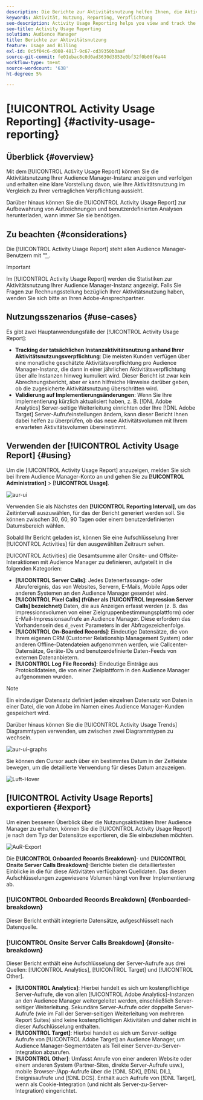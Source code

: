 ```yaml
---
description: Die Berichte zur Aktivitätsnutzung helfen Ihnen, die Aktivitätsnutzung für Ihre Audience Manager-Instanz anzuzeigen und zu verfolgen, sodass Sie Ihre tatsächliche Nutzung mit Ihrer vertraglichen Verpflichtung vergleichen können.
keywords: Aktivität, Nutzung, Reporting, Verpflichtung
seo-description: Activity Usage Reporting helps you view and track the activity usage for your Audience Manager instance, so you can compare your actual usage to your contractual commitment.
seo-title: Activity Usage Reporting
solution: Audience Manager
title: Berichte zur Aktivitätsnutzung
feature: Usage and Billing
exl-id: 0c5f04c6-d008-4817-9c67-cd39350b3aaf
source-git-commit: fe01ebac8c0d0ad3630d3853e0bf32f0b00f6a44
workflow-type: tm+mt
source-wordcount: '638'
ht-degree: 5%

---
```


# [!UICONTROL Activity Usage Reporting] {#activity-usage-reporting}

## Überblick {#overview}

Mit dem [!UICONTROL Activity Usage Report] können Sie die Aktivitätsnutzung Ihrer Audience Manager-Instanz anzeigen und verfolgen und erhalten eine klare Vorstellung davon, wie Ihre Aktivitätsnutzung im Vergleich zu Ihrer vertraglichen Verpflichtung aussieht.

Darüber hinaus können Sie die [!UICONTROL Activity Usage Report] zur Aufbewahrung von Aufzeichnungen und benutzerdefinierten Analysen herunterladen, wann immer Sie sie benötigen.

## Zu beachten {#considerations}

Die [!UICONTROL Activity Usage Report] steht allen Audience Manager-Benutzern mit &quot;[&quot; ](edit-account-settings.md).

>[!IMPORTANT]
>
>Im [!UICONTROL Activity Usage Report] werden die Statistiken zur Aktivitätsnutzung Ihrer Audience Manager-Instanz angezeigt. Falls Sie Fragen zur Rechnungsstellung bezüglich Ihrer Aktivitätsnutzung haben, wenden Sie sich bitte an Ihren Adobe-Ansprechpartner.

## Nutzungsszenarios {#use-cases}

Es gibt zwei Hauptanwendungsfälle der [!UICONTROL Activity Usage Report]:

* **Tracking der tatsächlichen Instanzaktivitätsnutzung anhand Ihrer Aktivitätsnutzungsverpflichtung**: Die meisten Kunden verfügen über eine monatliche geschätzte Aktivitätsverpflichtung pro Audience Manager-Instanz, die dann in einer jährlichen Aktivitätsverpflichtung über alle Instanzen hinweg kumuliert wird. Dieser Bericht ist zwar kein Abrechnungsbericht, aber er kann hilfreiche Hinweise darüber geben, ob die zugesicherte Aktivitätsnutzung überschritten wird.
* **Validierung auf Implementierungsänderungen**: Wenn Sie Ihre Implementierung kürzlich aktualisiert haben, z. B. [!DNL Adobe Analytics] Server-seitige Weiterleitung einrichten oder Ihre [!DNL Adobe Target] Server-Aufrufeinstellungen ändern, kann dieser Bericht Ihnen dabei helfen zu überprüfen, ob das neue Aktivitätsvolumen mit Ihrem erwarteten Aktivitätsvolumen übereinstimmt.

## Verwenden der [!UICONTROL Activity Usage Report] {#using}

Um die [!UICONTROL Activity Usage Report] anzuzeigen, melden Sie sich bei Ihrem Audience Manager-Konto an und gehen Sie zu **[!UICONTROL Administration]** > **[!UICONTROL Usage]**.

![aur-ui](assets/aur-ui.png)

Verwenden Sie als Nächstes den **[!UICONTROL Reporting Interval]**, um das Zeitintervall auszuwählen, für das der Bericht generiert werden soll. Sie können zwischen 30, 60, 90 Tagen oder einem benutzerdefinierten Datumsbereich wählen.

Sobald Ihr Bericht geladen ist, können Sie eine Aufschlüsselung Ihrer [!UICONTROL Activities] für den ausgewählten Zeitraum sehen.

[!UICONTROL Activities] die Gesamtsumme aller Onsite- und Offsite-Interaktionen mit Audience Manager zu definieren, aufgeteilt in die folgenden Kategorien:

* **[!UICONTROL Server Calls]**: Jedes Datenerfassungs- oder Abrufereignis, das von Websites, Servern, E-Mails, Mobile Apps oder anderen Systemen an den Audience Manager gesendet wird.
* **[!UICONTROL Pixel Calls] (früher als [!UICONTROL Impression Server Calls] bezeichnet)** Daten, die aus Anzeigen erfasst werden (z. B. das Impressionsvolumen von einer Zielgruppenbestimmungsplattform) oder E-Mail-Impressionsaufrufe an Audience Manager. Diese erfordern das Vorhandensein des `d_event` Parameters in der Abfragezeichenfolge.
* **[!UICONTROL On-Boarded Records]**: Eindeutige Datensätze, die von Ihrem eigenen CRM (Customer Relationship Management System) oder anderen Offline-Datendateien aufgenommen werden, wie Callcenter-Datensätze, Geräte-IDs und benutzerdefinierte Daten-Feeds von externen Datenanbietern.
* **[!UICONTROL Log File Records]**: Eindeutige Einträge aus Protokolldateien, die von einer Zielplattform in den Audience Manager aufgenommen wurden.

>[!NOTE]
>
>Ein eindeutiger Datensatz definiert jeden einzelnen Datensatz von Daten in einer Datei, die von Adobe im Namen eines Audience Manager-Kunden gespeichert wird.

Darüber hinaus können Sie die [!UICONTROL Activity Usage Trends] Diagrammtypen verwenden, um zwischen zwei Diagrammtypen zu wechseln.

![aur-ui-graphs](assets/aur-ui-graphs.png)

Sie können den Cursor auch über ein bestimmtes Datum in der Zeitleiste bewegen, um die detaillierte Verwendung für dieses Datum anzuzeigen.

![Luft-Hover](assets/aur-hover.png)

## [!UICONTROL Activity Usage Reports] exportieren {#export}

Um einen besseren Überblick über die Nutzungsaktivitäten Ihrer Audience Manager zu erhalten, können Sie die [!UICONTROL Activity Usage Report] je nach dem Typ der Datensätze exportieren, die Sie einbeziehen möchten.

![AuR-Export](assets/aur-export.png)

Die **[!UICONTROL Onboarded Records Breakdown]**- und **[!UICONTROL Onsite Server Calls Breakdown]**-Berichte bieten die detailliertesten Einblicke in die für diese Aktivitäten verfügbaren Quelldaten. Das diesen Aufschlüsselungen zugewiesene Volumen hängt von Ihrer Implementierung ab.

### [!UICONTROL Onboarded Records Breakdown] {#onboarded-breakdown}

Dieser Bericht enthält integrierte Datensätze, aufgeschlüsselt nach Datenquelle.

### [!UICONTROL Onsite Server Calls Breakdown] {#onsite-breakdown}

Dieser Bericht enthält eine Aufschlüsselung der Server-Aufrufe aus drei Quellen: [!UICONTROL Analytics], [!UICONTROL Target] und [!UICONTROL Other].

* **[!UICONTROL Analytics]**: Hierbei handelt es sich um kostenpflichtige Server-Aufrufe, die von allen [!UICONTROL Adobe Analytics]-Instanzen an den Audience Manager weitergeleitet werden, einschließlich Server-seitiger Weiterleitung. Sekundäre Server-Aufrufe oder doppelte Server-Aufrufe (wie im Fall der Server-seitigen Weiterleitung von mehreren Report Suites) sind keine kostenpflichtigen Aktivitäten und daher nicht in dieser Aufschlüsselung enthalten.
* **[!UICONTROL Target]**: Hierbei handelt es sich um Server-seitige Aufrufe von [!UICONTROL Adobe Target] an Audience Manager, um Audience Manager-Segmentdaten als Teil einer Server-zu-Server-Integration abzurufen.
* **[!UICONTROL Other]**: Umfasst Anrufe von einer anderen Website oder einem anderen System (Partner-Sites, direkte Server-Aufrufe usw.), mobile Browser-/App-Aufrufe über die [!DNL SDK], [!DNL DIL], Ereignisaufrufe und [!DNL DCS]. Enthält auch Aufrufe von [!DNL Target], wenn als Cookie-Integration (und nicht als Server-zu-Server-Integration) eingerichtet.
